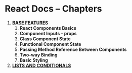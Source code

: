 # React Docs – Chapters

1. **[BASE FEATURES](./1-base-features.md)**
    1. **React Components Basics**
    1. **Component Inputs – props**
    1. **Class Component State**
    1. **Functional Component State**
    1. **Passing Method Reference Between Components**
    1. **Two-way Binding**
    1. **Basic Styling**
1.  **[LISTS AND CONDITIONALS](./2-lists-and-conditionals.md)**
